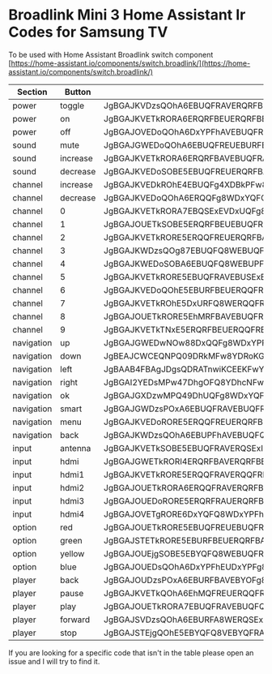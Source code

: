 # Broadlink Mini 3 Home Assistant Ir Codes for Samsung TV

To be used with Home Assistant Broadlink switch component 
[https://home-assistant.io/components/switch.broadlink/](https://home-assistant.io/components/switch.broadlink/)

|Section|Button|Code|
|--|--|--|
|power|toggle|JgBGAJKVDzsQOhA6EBUQFRAVERQRFBE5EDoSOBEUERQRFBAVEBURFBE5ERQRFBAVERQRFBEUETkRFBE5ETkRORE5EToQOg8ADQUAAA==|
|power|on|JgBGAJKVETkRORA6ERQRFBEUERQRFBE5ETkQOhAVEBUQFREUEBUQOhEUERQRORE5EBURFBA6EBUQOhE5EBUQFRA6EDoRFBEADQUAAA==|
|power|off|JgBGAJOVEDoQOhA6DxYPFhAVEBUQFRA6ETkROREUERQRFBEUEBUQFREUERQRORE5EBUQFRE5ETkRORE5ERUQFRA6DzsPFhAADQUAAA==|
|sound|mute|JgBGAJGWEDoQOhA6EBUQFREUEBURFBA6ETkRORITERQRFBEUEBURORE5ETkROREUERQTEhEUEBYPFhAVEBUQOg87EDoQOg8ADQUAAA==|
|sound|increase|JgBGAJKVETkRORA6ERQRFBAVEBUQFRA7EDkROhAUERUQFRAUEBYQOhA6EDoPFhAVEBUQFQ8WEBUPFhAVEDoQOhA6EDoQOg8ADQUAAA==|
|sound|decrease|JgBGAJKVEDoSOBE5EBUQFREUERQRFBA6EDoROREUEBURFBEUEBUQOhE5ERQROREUEBURFBAVEBUQFRE5ERQQOhE5EDoQOhAADQUAAA==|
|channel|increase|JgBGAJKVEDkROhE4EBUQFg4XDBkPFw86DzsQOg8WERQPFhAVEBUQFRA5ERUPFhA6DxYQFQ8WDzoRFQ87EDoRFBA5EToQOg8ADQUAAA==|
|channel|decrease|JgBGAJKVEDoQOhA6ERQQFg8WDxYQFQ87EDoQOg8WDxcOFw8VDxcOFg8XDhYRFQ47EBUPFg8WDzsPPA87EDkRFBE5EjgQOhAADQUAAA==|
|channel|0|JgBGAJKVETkRORA7EBQSExEVDxUQFg87DzsTNw8WERQPFhAVDxYPOxAVEBUPFg87DxYRFBAVDxcPOhA6EDoQFRA6ETkQOhAADQUAAA==|
|channel|1|JgBGAJOUETkSOBE5ERQRFBEUEBUQFRE5ETkROREVDxUQFhAWDhYPFhITEDoPFg8VEBYPFg8WEDoQOhAVETkQOhA6EDoQOg8ADQUAAA==|
|channel|2|JgBGAJKVETkRORE5ERQQFREUERQRFBA6EjgTNxAWEBUQFRAVEBUPOxAVEDoPFhAVDxYQFRAVEBUQOhEUEDoQOhA6DzsQOhAADQUAAA==|
|channel|3|JgBGAJKWDzsQOg87EBUQFQ8WEBUQFRA6DzsQOg8WDxYQFRAVDxYQFRA6EDoQFRAVEBURFA8WEDoRFBEUEDoPOxA6EDoPOxAADQUAAA==|
|channel|4|JgBGAJKWEDoSOBA6EBUQFQ8WEBUPFg87EDoQOhAVEBUQExQTEBURFBAVEBUROREUEBURFBEUEDoRORE5EBUSOBE5ETkQOhEADQUAAA==|
|channel|5|JgBGAJKVETkRORE5EBUQFRAVEBUSExE5ETkROREUEBURFBAVEBURORITEBUSOBEUERQQFREUExIQOhE5EBURORE5EjgQOhEADQUAAA==|
|channel|6|JgBGAJKVEDoQOhE5EBURFBEUERQQFRA6ETkQOhEUEBUQFREUERQRFBE5ERQQOhAVEBUQFREUETkRFBE5EhMQOhE5ETkROREADQUAAA==|
|channel|7|JgBGAJKVETkROhE5DxURFQ8WERQQFRA6EDoQOhEUDxYPFg8WEBUQFREUDzsRORAVEBUQFRAVEDoSOBITERQRORE5EDoTNxEADQUAAA==|
|channel|8|JgBGAJOUETkRORE5EhMRFBAVEBUQFRA6EzcRORIUDxUQFRAVERQQOhAVEDoQOw8WEBQRFQ8WEBUQORIUEBURORA6EDoQOg8ADQUAAA==|
|channel|9|JgBGAJKVETkTNxE5ERQRFBEUERQQFRE5EDoROREUERQRFBEUDxYQFRA6ETkRORAVDxYPFhAVDzsRFBAVEBUQOhA6EDoQOg8ADQUAAA==|
|navigation|up|JgBGAJGWEDwNOw88DxQQFg8WDxYPFg86ETkROw8VEBYPFQ8XEBUOFhEVDhYPFhEVDzoROBEVDzsQOw86EDkROhAWDhYPPA4ADQUAAA==|
|navigation|down|JgBEAJCWCEQNPQ09DRkMFw8YDRoKGA09DUEKPQwXDjsPGgoZCz8OIQYUDhgNHAk8DEEMFgscDTwNOw9BCkAJFg8YDTwOAA0FAAAAAA==|
|navigation|left|JgBAAB4FBAgJDgsQDRATnwiKCEEKFwYgDEEJYg2yCBgNGQwfBiAHPQeLCB4LiwoaCRwJQgofB0AKPwgdChsKPwkADQUAAAAAAAAAAA==|
|navigation|right|JgBGAI2YEDsMPw47DhgOFQ8YDhcNFw47DzsPPBEVDRcOFhAVEBcPFBE5EBYMGQ8WDjwOPQ0XDzsOFhE7DTwPOw4WDxYPOxAADQUAAA==|
|navigation|ok|JgBGAJGXDzwMPQ49DhUQFg8WDxYQFBE6ETkPOhAWEBUPFg8WDxYQFQ8WEBYOOhAWDzsSOA8WDzsQOxA4ERUPOxAVDxYQOg8ADQUAAA==|
|navigation|smart|JgBGAJGWDzsPOxA6EBUQFRAVEBUQFRA6ETkQOhAVEBUQFREUEBURORAVERQRORA6ETkROREUERQRORA6ERQQFRITEBUROREADQUAAA==|
|navigation|menu|JgBGAJKVEDoRORE5ERQQFREUERQRFBE5ETkQOhEUERQQFRAVERQRFBA6ERQRORA6ERQQFRAVETkQFRE5EBUQFRA6EDoROREADQUAAA==|
|navigation|back|JgBGAJKWDzsQOhA6EBUPFhAVEBUQFQ87EDoSOBAVEBUPFhITEBUQFREUERQQOhA6EBUQOhAVEDoQOhA6ERQQFRE5EBUPOxEADQUAAA==|
|input|antenna|JgBGAJKVETkSOBE5EBUQFRAVERQSExI4ETkQOhAVERQRFBEUEBUQFRE5ETkQFRA6ETkQFRAVETkRFBAWDzsPFhAVDjwQOg8ADQUAAA==|
|input|hdmi|JgBGAJGWETkRORI4ERQRFBAVERQRFBE5ETkROREUEBURFBEUERQQOxA6EBUPOw8WDxYQFRA6DxYQFRA6EBUPOxA6ETkRFBEADQUAAA==|
|input|hdmi1|JgBGAJKVETkRORE5ERQQFRAVERQQFRE5ETkROREUERQRFBEUERQRORAVERUPOxAVDzsQOhA6EBUQOhA6EBUQOhAVEBUPFhAADQUAAA==|
|input|hdmi2|JgBGAJOUETkRORA6ERQQFRAVERQRFBA6ETkROhAVDxYQFQ8WEBUQFQ87EDoRORA6DzsQFRA6DzsPFhAVDxYQFRAVEDoQFRAADQUAAA==|
|input|hdmi3|JgBGAJOUEDoRORE5ERQRFRAUERQRFBE5EDsQOhAVEBUPFg8WDxYPFhA6EBUPFg8WEBUROQ87EDoQFQ87EDoQOhA6EBUPFhAADQUAAA==|
|input|hdmi4|JgBGAJOVETgRORE6DxYQFQ8WDxYPFhA6EDoQOhAVDxYQFQ8WDxYPOw8WEDoQFRAVDxYPOxA6EBUQOhAVEDoQOhA6EBUPFhAADQUAAA==|
|option|red|JgBGAJOUETkRORE5EBUQFREUEBUQFRA6EDoQOhAVEBURFBAVEBUQFRAVETkROREUEDoROREUETkROREUERQROREVEBUQOhAADQUAAA==|
|option|green|JgBGAJSTETkRORE5EBURFBEUERQRFBA6ETkRORAVERQSExAVEBURFBEUEDsQFQ87EBUPFg8WEDoPOw8WEDoQFRA6EDoQOhAADQUAAA==|
|option|yellow|JgBGAJOUEjgSOBE5EBYQFQ8WEBUQFRA6DzsQOhAVDxYQFQ8WEBUQOhAVEDoRFBE5EBURFBEUEBUQOhEUETkQFRE5ETkQOhEADQUAAA==|
|option|blue|JgBGAJOUEDsQOhA6DxYPFhEUDxYPFg87EDoPOxAVEBUQFRAVEBURFBA6ETkRFBA6ERQQFRAVEDoPFhAVETkRFBE5EzcQOhAADQUAAA==|
|player|back|JgBGAJOUDzsPOxA6EBURFBAVEBYOFg87EDoQOhEUDxYPFg8WDxYQOhAVDzsQFQ8WEhMQOhAVEBURORAVETkRORE5ERQQOhEADQUAAA==|
|player|pause|JgBGAJKVETkQOhA6EhMQFREUERQQFRA7DzsQOhAVEBUPFhAVDxYQFRE5EBUQOhAVERQROREUETkQFRE5ERQQOhA6EBUQOhAADQUAAA==|
|player|play|JgBGAJOUETkRORA7EBUQFRAVEBUQFQ87DzsPOw8WEBUQFRAVEBUPOxA6EDoRFBEUEBURORAVEBURFBEUEDoRORE5ERUPOw8ADQUAAA==|
|player|forward|JgBGAJSVDzsQOhA6EBURFA8WERQSExA6EjgQOhAVEBUQFREUEBUQFREUEBUROREUEhMQOhAVEDoRORE5ERQRORE5EhMSOBEADQUAAA==|
|player|stop|JgBGAJSTEjgQOhE5EBYQFQ8VEBYQFRA6DzsPOxAVEBUPFg8WEBUQFRA6EDoRFBAVERQROg8VEDoRFBEUETkQOhE5EhMQOhAADQUAAA==|


If you are looking for a specific  code that isn't in the table please open an issue and I will try to find it.
